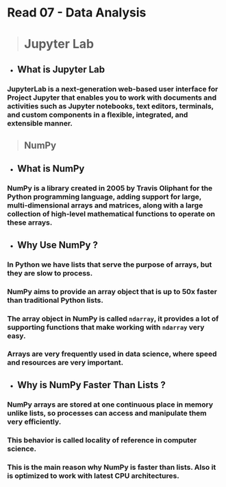 # Read 07 - Data Analysis

># Jupyter Lab
* ## What is Jupyter Lab 
### JupyterLab is a next-generation web-based user interface for Project Jupyter that enables you to work with documents and activities such as Jupyter notebooks, text editors, terminals, and custom components in a flexible, integrated, and extensible manner.

> ## NumPy
* ## What is NumPy
 ### NumPy is a library created in 2005 by Travis Oliphant for the Python programming language, adding support for large, multi-dimensional arrays and matrices, along with a large collection of high-level mathematical functions to operate on these arrays.
 * ## Why Use NumPy ?

### In Python we have lists that serve the purpose of arrays, but they are slow to process.

### NumPy aims to provide an array object that is up to 50x faster than traditional Python lists.

### The array object in NumPy is called `ndarray`, it provides a lot of supporting functions that make working with `ndarray` very easy.

### Arrays are very frequently used in data science, where speed and resources are very important.

* ## Why is NumPy Faster Than Lists ?

### NumPy arrays are stored at one continuous place in memory unlike lists, so processes can access and manipulate them very efficiently.

### This behavior is called locality of reference in computer science.

### This is the main reason why NumPy is faster than lists. Also it is optimized to work with latest CPU architectures.
